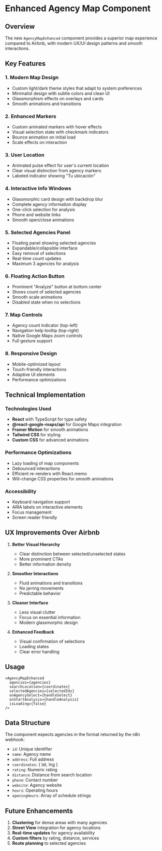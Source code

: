 # Enhanced Agency Map Component

## Overview

The new `AgencyMapEnhanced` component provides a superior map experience compared to Airbnb, with modern UX/UI design patterns and smooth interactions.

## Key Features

### 1. **Modern Map Design**
- Custom light/dark theme styles that adapt to system preferences
- Minimalist design with subtle colors and clean UI
- Glassmorphism effects on overlays and cards
- Smooth animations and transitions

### 2. **Enhanced Markers**
- Custom animated markers with hover effects
- Visual selection state with checkmark indicators
- Bounce animation on initial load
- Scale effects on interaction

### 3. **User Location**
- Animated pulse effect for user's current location
- Clear visual distinction from agency markers
- Labeled indicator showing "Tu ubicación"

### 4. **Interactive Info Windows**
- Glassmorphic card design with backdrop blur
- Complete agency information display
- One-click selection for analysis
- Phone and website links
- Smooth open/close animations

### 5. **Selected Agencies Panel**
- Floating panel showing selected agencies
- Expandable/collapsible interface
- Easy removal of selections
- Real-time count updates
- Maximum 3 agencies for analysis

### 6. **Floating Action Button**
- Prominent "Analyze" button at bottom center
- Shows count of selected agencies
- Smooth scale animations
- Disabled state when no selections

### 7. **Map Controls**
- Agency count indicator (top-left)
- Navigation help tooltip (top-right)
- Native Google Maps zoom controls
- Full gesture support

### 8. **Responsive Design**
- Mobile-optimized layout
- Touch-friendly interactions
- Adaptive UI elements
- Performance optimizations

## Technical Implementation

### Technologies Used
- **React** with TypeScript for type safety
- **@react-google-maps/api** for Google Maps integration
- **Framer Motion** for smooth animations
- **Tailwind CSS** for styling
- **Custom CSS** for advanced animations

### Performance Optimizations
- Lazy loading of map components
- Debounced interactions
- Efficient re-renders with React.memo
- Will-change CSS properties for smooth animations

### Accessibility
- Keyboard navigation support
- ARIA labels on interactive elements
- Focus management
- Screen reader friendly

## UX Improvements Over Airbnb

1. **Better Visual Hierarchy**
   - Clear distinction between selected/unselected states
   - More prominent CTAs
   - Better information density

2. **Smoother Interactions**
   - Fluid animations and transitions
   - No jarring movements
   - Predictable behavior

3. **Cleaner Interface**
   - Less visual clutter
   - Focus on essential information
   - Modern glassmorphic design

4. **Enhanced Feedback**
   - Visual confirmation of selections
   - Loading states
   - Clear error handling

## Usage

```tsx
<AgencyMapEnhanced
  agencies={agencies}
  searchLocation={coordinates}
  selectedAgencies={selectedIds}
  onAgencySelect={handleSelect}
  onStartAnalysis={handleAnalysis}
  isLoading={false}
/>
```

## Data Structure

The component expects agencies in the format returned by the n8n webhook:
- `id`: Unique identifier
- `name`: Agency name
- `address`: Full address
- `coordinates`: { lat, lng }
- `rating`: Numeric rating
- `distance`: Distance from search location
- `phone`: Contact number
- `website`: Agency website
- `hours`: Operating hours
- `openingHours`: Array of schedule strings

## Future Enhancements

1. **Clustering** for dense areas with many agencies
2. **Street View** integration for agency locations
3. **Real-time updates** for agency availability
4. **Custom filters** by rating, distance, services
5. **Route planning** to selected agencies